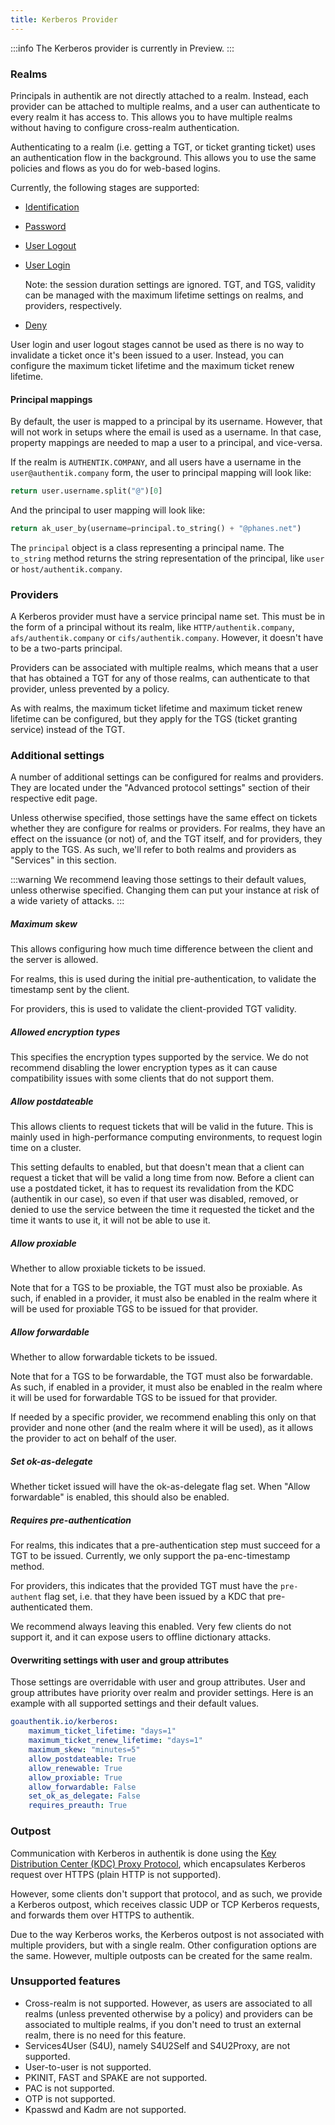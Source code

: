 ```yaml
---
title: Kerberos Provider
---
```

:::info
The Kerberos provider is currently in Preview.
:::

### Realms

Principals in authentik are not directly attached to a realm. Instead, each provider can be attached to multiple realms, and a user can authenticate to every realm it has access to. This allows you to have multiple realms without having to configure cross-realm authentication.

Authenticating to a realm (i.e. getting a TGT, or ticket granting ticket) uses an authentication flow in the background. This allows you to use the same policies and flows as you do for web-based logins.

Currently, the following stages are supported:

-   [Identification](../../flow/stages/identification/index.md)
-   [Password](../../flow/stages/password/index.md)
-   [User Logout](../../flow/stages/user_logout.md)
-   [User Login](../../flow/stages/user_login/index.md)

    Note: the session duration settings are ignored. TGT, and TGS, validity can be managed with the maximum lifetime settings on realms, and providers, respectively.

-   [Deny](../../flow/stages/deny.md)

User login and user logout stages cannot be used as there is no way to invalidate a ticket once it's been issued to a user. Instead, you can configure the maximum ticket lifetime and the maximum ticket renew lifetime.

#### Principal mappings

By default, the user is mapped to a principal by its username. However, that will not work in setups where the email is used as a username. In that case, property mappings are needed to map a user to a principal, and vice-versa.

If the realm is `AUTHENTIK.COMPANY`, and all users have a username in the `user@authentik.company` form, the user to principal mapping will look like:

```python
return user.username.split("@")[0]
```

And the principal to user mapping will look like:

```python
return ak_user_by(username=principal.to_string() + "@phanes.net")
```

The `principal` object is a class representing a principal name. The `to_string` method returns the string representation of the principal, like `user` or `host/authentik.company`.

### Providers

A Kerberos provider must have a service principal name set. This must be in the form of a principal without its realm, like `HTTP/authentik.company`, `afs/authentik.company` or `cifs/authentik.company`. However, it doesn't have to be a two-parts principal.

Providers can be associated with multiple realms, which means that a user that has obtained a TGT for any of those realms, can authenticate to that provider, unless prevented by a policy.

As with realms, the maximum ticket lifetime and maximum ticket renew lifetime can be configured, but they apply for the TGS (ticket granting service) instead of the TGT.

### Additional settings

A number of additional settings can be configured for realms and providers. They are located under the "Advanced protocol settings" section of their respective edit page.

Unless otherwise specified, those settings have the same effect on tickets whether they are configure for realms or providers. For realms, they have an effect on the issuance (or not) of, and the TGT itself, and for providers, they apply to the TGS. As such, we'll refer to both realms and providers as "Services" in this section.

:::warning
We recommend leaving those settings to their default values, unless otherwise specified. Changing them can put your instance at risk of a wide variety of attacks.
:::

##### Maximum skew

This allows configuring how much time difference between the client and the server is allowed.

For realms, this is used during the initial pre-authentication, to validate the timestamp sent by the client.

For providers, this is used to validate the client-provided TGT validity.

##### Allowed encryption types

This specifies the encryption types supported by the service. We do not recommend disabling the lower encryption types as it can cause compatibility issues with some clients that do not support them.

##### Allow postdateable

This allows clients to request tickets that will be valid in the future. This is mainly used in high-performance computing environments, to request login time on a cluster.

This setting defaults to enabled, but that doesn't mean that a client can request a ticket that will be valid a long time from now. Before a client can use a postdated ticket, it has to request its revalidation from the KDC (authentik in our case), so even if that user was disabled, removed, or denied to use the service between the time it requested the ticket and the time it wants to use it, it will not be able to use it.

##### Allow proxiable

Whether to allow proxiable tickets to be issued.

Note that for a TGS to be proxiable, the TGT must also be proxiable. As such, if enabled in a provider, it must also be enabled in the realm where it will be used for proxiable TGS to be issued for that provider.

##### Allow forwardable

Whether to allow forwardable tickets to be issued.

Note that for a TGS to be forwardable, the TGT must also be forwardable. As such, if enabled in a provider, it must also be enabled in the realm where it will be used for forwardable TGS to be issued for that provider.

If needed by a specific provider, we recommend enabling this only on that provider and none other (and the realm where it will be used), as it allows the provider to act on behalf of the user.

##### Set ok-as-delegate

Whether ticket issued will have the ok-as-delegate flag set. When "Allow forwardable" is enabled, this should also be enabled.

##### Requires pre-authentication

For realms, this indicates that a pre-authentication step must succeed for a TGT to be issued. Currently, we only support the pa-enc-timestamp method.

For providers, this indicates that the provided TGT must have the `pre-authent` flag set, i.e. that they have been issued by a KDC that pre-authenticated them.

We recommend always leaving this enabled. Very few clients do not support it, and it can expose users to offline dictionary attacks.

#### Overwriting settings with user and group attributes

Those settings are overridable with user and group attributes. User and group attributes have priority over realm and provider settings. Here is an example with all supported settings and their default values.

```yaml
goauthentik.io/kerberos:
    maximum_ticket_lifetime: "days=1"
    maximum_ticket_renew_lifetime: "days=1"
    maximum_skew: "minutes=5"
    allow_postdateable: True
    allow_renewable: True
    allow_proxiable: True
    allow_forwardable: False
    set_ok_as_delegate: False
    requires_preauth: True
```

### Outpost

Communication with Kerberos in authentik is done using the [Key Distribution Center (KDC) Proxy Protocol](https://learn.microsoft.com/en-us/openspecs/windows_protocols/MS-KKDCP), which encapsulates Kerberos request over HTTPS (plain HTTP is not supported).

However, some clients don't support that protocol, and as such, we provide a Kerberos outpost, which receives classic UDP or TCP Kerberos requests, and forwards them over HTTPS to authentik.

Due to the way Kerberos works, the Kerberos outpost is not associated with multiple providers, but with a single realm. Other configuration options are the same. However, multiple outposts can be created for the same realm.

### Unsupported features

-   Cross-realm is not supported. However, as users are associated to all realms (unless prevented otherwise by a policy) and providers can be associated to multiple realms, if you don't need to trust an external realm, there is no need for this feature.
-   Services4User (S4U), namely S4U2Self and S4U2Proxy, are not supported.
-   User-to-user is not supported.
-   PKINIT, FAST and SPAKE are not supported.
-   PAC is not supported.
-   OTP is not supported.
-   Kpasswd and Kadm are not supported.
